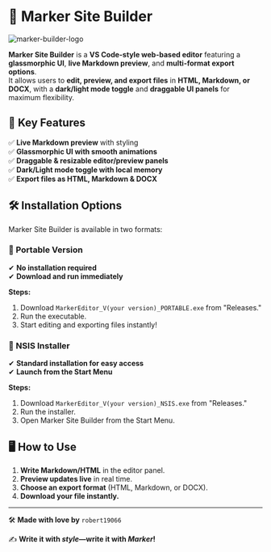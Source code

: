 
# 🚀 Marker Site Builder
![marker-builder-logo](./images/Marker.ico)

**Marker Site Builder** is a **VS Code-style web-based editor** featuring a **glassmorphic UI**, **live Markdown preview**, and **multi-format export options**.  
It allows users to **edit, preview, and export files** in **HTML, Markdown, or DOCX**, with a **dark/light mode toggle** and **draggable UI panels** for maximum flexibility.

## 🌟 Key Features
✅ **Live Markdown preview** with styling  
✅ **Glassmorphic UI with smooth animations**  
✅ **Draggable & resizable editor/preview panels**  
✅ **Dark/Light mode toggle with local memory**  
✅ **Export files as HTML, Markdown & DOCX**  

## 🛠️ Installation Options
Marker Site Builder is available in two formats:

### 🔹 Portable Version
✔ **No installation required**  
✔ **Download and run immediately**  

**Steps:**
1. Download `MarkerEditor_V(your version)_PORTABLE.exe` from "Releases."
2. Run the executable.
3. Start editing and exporting files instantly!

### 🔹 NSIS Installer
✔ **Standard installation for easy access**  
✔ **Launch from the Start Menu**  

**Steps:**
1. Download `MarkerEditor_V(your version)_NSIS.exe` from "Releases."
2. Run the installer.
3. Open Marker Site Builder from the Start Menu.

## 🖥️ How to Use
1. **Write Markdown/HTML** in the editor panel.  
2. **Preview updates live** in real time.  
3. **Choose an export format** (HTML, Markdown, or DOCX).  
4. **Download your file instantly.**  

---


🛠 **Made with love by** `robert19066`  

✍ **Write it with _style_—write it with _Marker_!**
